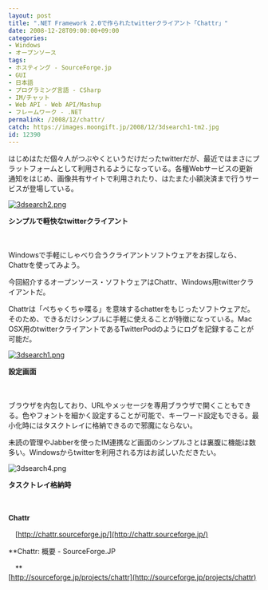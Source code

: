 ```yaml
---
layout: post
title: ".NET Framework 2.0で作られたtwitterクライアント「Chattr」"
date: 2008-12-28T09:00:00+09:00
categories:
- Windows
- オープンソース
tags: 
- ホスティング - SourceForge.jp
- GUI
- 日本語
- プログラミング言語 - CSharp
- IM/チャット
- Web API - Web API/Mashup
- フレームワーク - .NET
permalink: /2008/12/chattr/
catch: https://images.moongift.jp/2008/12/3dsearch1-tm2.jpg
id: 12390
---
```

はじめはただ個々人がつぶやくというだけだったtwitterだが、最近ではまさにプラットフォームとして利用されるようになっている。各種Webサービスの更新通知をはじめ、画像共有サイトで利用されたり、はたまた小額決済まで行うサービスが登場している。

  

[![3dsearch2.png](https://images.moongift.jp/2008/12/3dsearch2-tm2.jpg)](https://images.moongift.jp/2008/12/3dsearch26.png)  
  
**シンプルで軽快なtwitterクライアント**

  

　

  

Windowsで手軽にしゃべり合うクライアントソフトウェアをお探しなら、Chattrを使ってみよう。

  

今回紹介するオープンソース・ソフトウェアはChattr、Windows用twitterクライアントだ。

  
<!--more-->

Chattrは「ぺちゃくちゃ喋る」を意味するchatterをもじったソフトウェアだ。そのため、できるだけシンプルに手軽に使えることが特徴になっている。Mac OSX用のtwitterクライアントであるTwitterPodのようにログを記録することが可能だ。

  

[![3dsearch1.png](https://images.moongift.jp/2008/12/3dsearch1-tm2.jpg)](https://images.moongift.jp/2008/12/3dsearch16.png)  
  
**設定画面**

  

　

  

ブラウザを内包しており、URLやメッセージを専用ブラウザで開くこともできる。色やフォントを細かく設定することが可能で、キーワード設定もできる。最小化時にはタスクトレイに格納できるので邪魔にならない。

  

未読の管理やJabberを使ったIM連携など画面のシンプルさとは裏腹に機能は数多い。Windowsからtwitterを利用される方はお試しいただきたい。

  

![3dsearch4.png](https://images.moongift.jp/2008/12/3dsearch44.png)  
  
**タスクトレイ格納時**

  

　

  

**Chattr**  
  
　[http://chattr.sourceforge.jp/](http://chattr.sourceforge.jp/)

  

**Chattr: 概要 - SourceForge.JP  
  
　**  
  [http://sourceforge.jp/projects/chattr](http://sourceforge.jp/projects/chattr)

  
